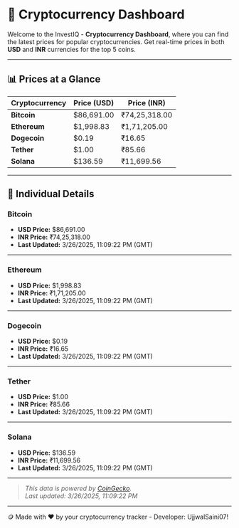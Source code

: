 
# 🚀 Cryptocurrency Dashboard

Welcome to the InvestIQ - **Cryptocurrency Dashboard**, where you can find the latest prices for popular cryptocurrencies. Get real-time prices in both **USD** and **INR** currencies for the top 5 coins.

---

## 📊 Prices at a Glance

| **Cryptocurrency** | **Price (USD)**       | **Price (INR)**        |
|---------------------|-----------------------|------------------------|
| **Bitcoin**   | $86,691.00 | ₹74,25,318.00 |
| **Ethereum**   | $1,998.83 | ₹1,71,205.00 |
| **Dogecoin**   | $0.19 | ₹16.65 |
| **Tether**   | $1.00 | ₹85.66 |
| **Solana**   | $136.59 | ₹11,699.56 |

---

## 📌 Individual Details

### Bitcoin

- **USD Price:** $86,691.00
- **INR Price:** ₹74,25,318.00
- **Last Updated:** 3/26/2025, 11:09:22 PM (GMT)
---


### Ethereum

- **USD Price:** $1,998.83
- **INR Price:** ₹1,71,205.00
- **Last Updated:** 3/26/2025, 11:09:22 PM (GMT)
---


### Dogecoin

- **USD Price:** $0.19
- **INR Price:** ₹16.65
- **Last Updated:** 3/26/2025, 11:09:22 PM (GMT)
---


### Tether

- **USD Price:** $1.00
- **INR Price:** ₹85.66
- **Last Updated:** 3/26/2025, 11:09:22 PM (GMT)
---


### Solana

- **USD Price:** $136.59
- **INR Price:** ₹11,699.56
- **Last Updated:** 3/26/2025, 11:09:22 PM (GMT)
---


> _This data is powered by [CoinGecko](https://www.coingecko.com)._  
> _Last updated: 3/26/2025, 11:09:22 PM_  

---
🪙 Made with ❤️ by your cryptocurrency tracker - Developer: UjjwalSaini07!
